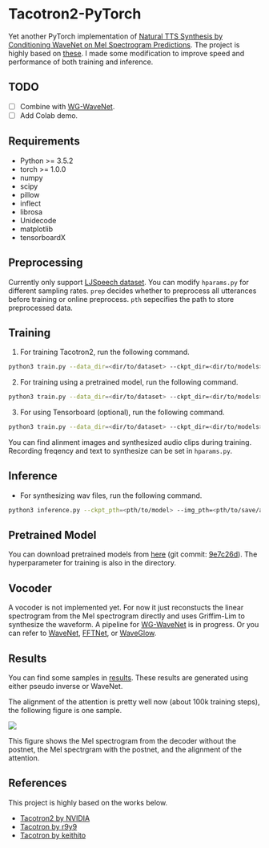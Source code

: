 # Tacotron2-PyTorch
Yet another PyTorch implementation of [Natural TTS Synthesis by Conditioning WaveNet on Mel Spectrogram Predictions](https://arxiv.org/pdf/1712.05884.pdf). The project is highly based on [these](#References). I made some modification to improve speed and performance of both training and inference.

## TODO
- [ ] Combine with [WG-WaveNet](https://bogihsu.github.io/WG-WaveNet/).
- [ ] Add Colab demo.

## Requirements
- Python >= 3.5.2
- torch >= 1.0.0
- numpy
- scipy
- pillow
- inflect
- librosa
- Unidecode
- matplotlib
- tensorboardX

## Preprocessing
Currently only support [LJSpeech dataset](https://keithito.com/LJ-Speech-Dataset/). You can modify `hparams.py` for different sampling rates. `prep` decides whether to preprocess all utterances before training or online preprocess. `pth` sepecifies the path to store preprocessed data.

## Training
1. For training Tacotron2, run the following command.

```bash
python3 train.py --data_dir=<dir/to/dataset> --ckpt_dir=<dir/to/models>
```

2. For training using a pretrained model, run the following command.

```bash
python3 train.py --data_dir=<dir/to/dataset> --ckpt_dir=<dir/to/models> --ckpt_pth=<pth/to/pretrained/model>
```

3. For using Tensorboard (optional), run the following command.

```bash
python3 train.py --data_dir=<dir/to/dataset> --ckpt_dir=<dir/to/models> --log_dir=<dir/to/logs>
```

You can find alinment images and synthesized audio clips during training. Recording freqency and text to synthesize can be set in `hparams.py`.

## Inference
- For synthesizing wav files, run the following command.

```bash
python3 inference.py --ckpt_pth=<pth/to/model> --img_pth=<pth/to/save/alignment> --wav_pth=<pth/to/save/wavs> --text=<text/to/synthesize>
```

## Pretrained Model
You can download pretrained models from [here](https://www.dropbox.com/sh/vk2erozpkoltao6/AABCk4WryQtrt4BYthIKzbK7a?dl=0) (git commit: [9e7c26d](https://github.com/BogiHsu/Tacotron2-PyTorch/commit/9e7c26d93ea9d93332b1c316ac85c58771197d4f)). The hyperparameter for training is also in the directory.

## Vocoder
A vocoder is not implemented yet. For now it just reconstucts the linear spectrogram from the Mel spectrogram directly and uses Griffim-Lim to synthesize the waveform. A pipeline for [WG-WaveNet](https://bogihsu.github.io/WG-WaveNet/) is in progress. Or you can refer to [WaveNet](https://github.com/r9y9/wavenet_vocoder), [FFTNet](https://github.com/syang1993/FFTNet), or [WaveGlow](https://github.com/NVIDIA/waveglow).

## Results
You can find some samples in [results](https://github.com/BogiHsu/Tacotron2-PyTorch/tree/master/results). These results are generated using either pseudo inverse or WaveNet.

The alignment of the attention is pretty well now (about 100k training steps), the following figure is one sample.

<img src="https://github.com/BogiHsu/Tacotron2-PyTorch/blob/master/results/tmp.png">

This figure shows the Mel spectrogram from the decoder without the postnet, the Mel spectrgram with the postnet, and the alignment of the attention.

## References
This project is highly based on the works below.
- [Tacotron2 by NVIDIA](https://github.com/NVIDIA/tacotron2)
- [Tacotron by r9y9](https://github.com/r9y9/tacotron_pytorch)
- [Tacotron by keithito](https://github.com/keithito/tacotron)
